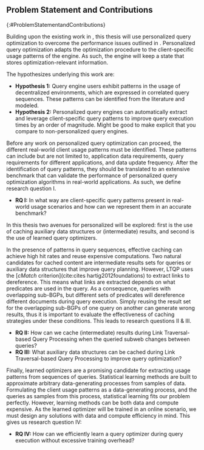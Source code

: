 ## Problem Statement and Contributions
{:#ProblemStatementandContributions}

Building upon the existing work in [](#LiteratureReview), this thesis will use personalized query optimization to overcome the performance issues outlined in [](#introduction).
Personalized query optimization adapts the optimization procedure to the client-specific usage patterns of the engine. 
As such, the engine will keep a state that stores optimization-relevant information.
<!-- Personalized query optimization involves caching auxiliary data structures, (intermediate) results, and training a client-specific learned query optimizer. -->
The hypothesizes underlying this work are: 

 - **Hypothesis 1:** Query engine users exhibit patterns in the usage of decentralized environments, which are expressed in correlated query sequences. These patterns can be identified from the literature and modeled.
 - **Hypothesis 2:** Personalized query engines can automatically extract and leverage client-specific query patterns to improve query execution times by an order of magnitude. <span class="comment" data-author="RT">Might be good to make explicit that you compare to non-personalized query engines.</span>

Before any work on personalized query optimization can proceed, the different real-world client usage patterns must be identified.
These patterns can include but are not limited to, application data requirements, query requirements for different applications, and data update frequency.
After the identification of query patterns, they should be translated to an extensive benchmark that can validate the performance of personalized query optimization algorithms in real-world applications.
As such, we define research question I.

- **RQ I:** In what way are client-specific query patterns present in real-world usage scenarios and how can we represent them in an accurate benchmark?

In this thesis two avenues for personalized will be explored: first is the use of caching auxiliary data structures or (intermediate) results, and second is the use of learned query optimizers.
<!-- Following the definition of a benchmark, a natural candidate for validating the possibility of automatically extracting and using query patterns is caching. -->
In the presence of patterns in query sequences, effective caching can achieve high hit rates and reuse expensive computations. 
Two natural candidates for cached content are intermediate results sets for queries or auxiliary data structures that improve query planning.
However, LTQP uses the [_cMatch_ criterion](cite:cites hartig2012foundations) to extract links to dereference. This means what links are extracted depends on what predicates are used in the query.
As a consequence, queries with overlapping sub-BGPs, but different sets of predicates will dereference different documents during query execution.
Simply reusing the result set for the overlapping sub-BGPs of one query on another can generate wrong results, thus it is important to evaluate the effectiveness of caching strategies under these conditions.
This leads to research questions II & III.

- **RQ II:** How can we cache (intermediate) results during Link Traversal-based Query Processing when the queried subweb changes between queries?
- **RQ III:** What auxiliary data structures can be cached during Link Traversal-based Query Processing to improve query optimization?

Finally, learned optimizers are a promising candidate for extracting usage patterns from sequences of queries.
Statistical learning methods are built to approximate arbitrary data-generating processes from samples of data.
Formulating the client usage patterns as a data-generating process, and the queries as samples from this process, statistical learning fits our problem perfectly.
However, learning methods can be both data and compute expensive.
As the learned optimizer will be trained in an online scenario, we must design any solutions with data and compute efficiency in mind.
This gives us research question IV:


- **RQ IV:** How can we efficiently learn a query optimizer during query execution without excessive training overhead?

